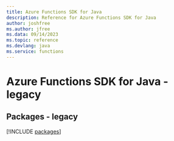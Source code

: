 ```yaml
---
title: Azure Functions SDK for Java
description: Reference for Azure Functions SDK for Java
author: joshfree
ms.author: jfree
ms.data: 09/14/2023
ms.topic: reference
ms.devlang: java
ms.service: functions
---
```

# Azure Functions SDK for Java - legacy
## Packages - legacy
[!INCLUDE [packages](functions-index.md)]